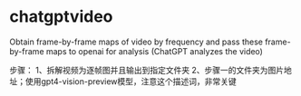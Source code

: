 # chatgptvideo
Obtain frame-by-frame maps of video by frequency and pass these frame-by-frame maps to openai for analysis (ChatGPT analyzes the video)

步骤：
1、拆解视频为逐帧图并且输出到指定文件夹
2、步骤一的文件夹为图片地址；使用gpt4-vision-preview模型，注意这个描述词，非常关键
